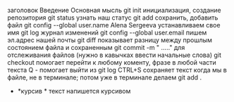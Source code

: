 заголовок
Введение
Основная мысль
git init  инициализация, создание репозитория
git status узнать наш статус
git add  сохранить, добавить файл
git config --global user.name Alena Sergeeva  устанавливаем свое имя
git log  журнал изменений
git config --global user.email  пишем эл.адрес нашей почты
git diff   показывает разницу между прошлым состоянием файла и сохраненным
git commit -m " ....."    для отслеживания файлов (нужно в кавычках ввести начальные слова)
git checkout  помогает перейти к любому коменту, фразе в любой части текста
Q - помогает выйти из git log
CTRL+S   сохраняет текст когда мы в файле, не в терминале; потом уже в терминале делаем git add .
 * *курсив * текст напишется курсивом